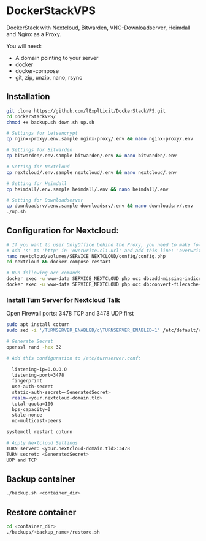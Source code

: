 # DockerStackVPS
DockerStack with Nextcloud, Bitwarden, VNC-Downloadserver, Heimdall and Nginx as a Proxy.

You will need:

* A domain pointing to your server
* docker
* docker-compose
* git, zip, unzip, nano, rsync

## Installation

```bash
git clone https://github.com/lExplLicit/DockerStackVPS.git
cd DockerStackVPS/
chmod +x backup.sh down.sh up.sh

# Settings for Letsencrypt
cp nginx-proxy/.env.sample nginx-proxy/.env && nano nginx-proxy/.env

# Settings for Bitwarden
cp bitwarden/.env.sample bitwarden/.env && nano bitwarden/.env

# Setting for Nextcloud
cp nextcloud/.env.sample nextcloud/.env && nano nextcloud/.env

# Setting for Heimdall
cp heimdall/.env.sample heimdall/.env && nano heimdall/.env

# Setting for Downloadserver
cp downloadsrv/.env.sample downloadsrv/.env && nano downloadsrv/.env
./up.sh
```

## Configuration for Nextcloud:
```bash
# If you want to user OnlyOffice behind the Proxy, you need to make following changes and restart the container.
# Add 's' to 'http' in 'overwrite.cli.url' and add this line: 'overwriteprotocol' => 'https'
nano nextcloud/volumes/SERVICE_NEXTCLOUD/config/config.php
cd nextcloud && docker-compose restart

# Run following occ comands
docker exec -u www-data SERVICE_NEXTCLOUD php occ db:add-missing-indices
docker exec -u www-data SERVICE_NEXTCLOUD php occ db:convert-filecache-bigint
```

### Install Turn Server for Nextcloud Talk
Open Firewall ports: 3478 TCP and 3478 UDP first
```bash
sudo apt install coturn
sudo sed -i '/TURNSERVER_ENABLED/c\TURNSERVER_ENABLED=1' /etc/default/coturn

# Generate Secret
openssl rand -hex 32

# Add this configuration to /etc/turnserver.conf:
  
  listening-ip=0.0.0.0
  listening-port=3478
  fingerprint
  use-auth-secret
  static-auth-secret=<GeneratedSecret>
  realm=<your.nextcloud-domain.tld>
  total-quota=100
  bps-capacity=0
  stale-nonce
  no-multicast-peers

systemctl restart coturn

# Apply Nextcloud Settings
TURN server: <your.nextcloud-domain.tld>:3478
TURN secret: <GeneratedSecret>
UDP and TCP
```

## Backup container

```bash
./backup.sh <container_dir>
```

## Restore container

```bash
cd <container_dir>
./backups/<backup_name>/restore.sh
```
